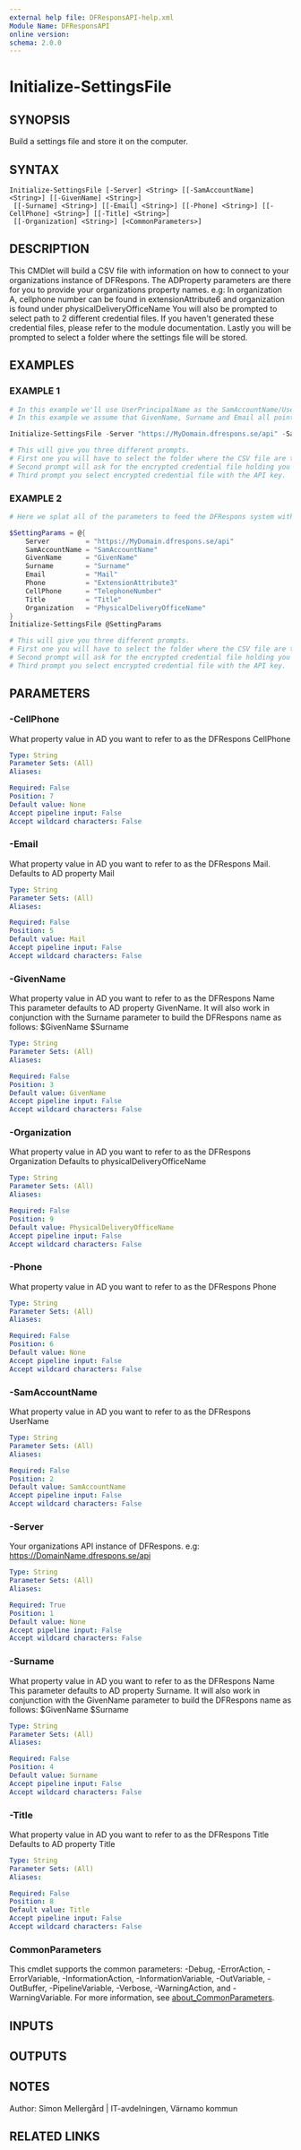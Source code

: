 ```yaml
---
external help file: DFResponsAPI-help.xml
Module Name: DFResponsAPI
online version:
schema: 2.0.0
---
```


# Initialize-SettingsFile

## SYNOPSIS
Build a settings file and store it on the computer.

## SYNTAX

```
Initialize-SettingsFile [-Server] <String> [[-SamAccountName] <String>] [[-GivenName] <String>]
 [[-Surname] <String>] [[-Email] <String>] [[-Phone] <String>] [[-CellPhone] <String>] [[-Title] <String>]
 [[-Organization] <String>] [<CommonParameters>]
```

## DESCRIPTION
This CMDlet will build a CSV file with information on how to connect to your organizations instance of DFRespons.
The ADProperty parameters are there for you to provide your organizations property names.
e.g: In organization A, cellphone number can be found in extensionAttribute6  and organization is found under physicalDeliveryOfficeName
You will also be prompted to select path to 2 different credential files.
If you haven't generated these credential files, please refer to the module documentation.
Lastly you will be prompted to select a folder where the settings file will be stored.

## EXAMPLES

### EXAMPLE 1
```powershell
# In this example we'll use UserPrincipalName as the SamAccountName/Username and exclude Phone, CellPhone, Title and Organization.
# In this example we assume that GivenName, Surname and Email all points to the default values.

Initialize-SettingsFile -Server "https://MyDomain.dfrespons.se/api" -SamAccountName UserPrincipalName

# This will give you three different prompts.
# First one you will have to select the folder where the CSV file are to be stored.
# Second prompt will ask for the encrypted credential file holding you credentials for Basic Authentication
# Third prompt you select encrypted credential file with the API key.
```

### EXAMPLE 2
```powershell
# Here we splat all of the parameters to feed the DFRespons system with full user information.

$SettingParams = @{
    Server         = "https://MyDomain.dfrespons.se/api"
    SamAccountName = "SamAccountName"
    GivenName      = "GivenName"
    Surname        = "Surname"
    Email          = "Mail"
    Phone          = "ExtensionAttribute3"
    CellPhone      = "TelephoneNumber"
    Title          = "Title"
    Organization   = "PhysicalDeliveryOfficeName"
}
Initialize-SettingsFile @SettingParams

# This will give you three different prompts.
# First one you will have to select the folder where the CSV file are to be stored.
# Second prompt will ask for the encrypted credential file holding you credentials for Basic Authentication
# Third prompt you select encrypted credential file with the API key.
```

## PARAMETERS

### -CellPhone
What property value in AD you want to refer to as the DFRespons CellPhone

```yaml
Type: String
Parameter Sets: (All)
Aliases:

Required: False
Position: 7
Default value: None
Accept pipeline input: False
Accept wildcard characters: False
```

### -Email
What property value in AD you want to refer to as the DFRespons Mail.
Defaults to AD property Mail

```yaml
Type: String
Parameter Sets: (All)
Aliases:

Required: False
Position: 5
Default value: Mail
Accept pipeline input: False
Accept wildcard characters: False
```

### -GivenName
What property value in AD you want to refer to as the DFRespons Name This parameter defaults to AD property GivenName.
It will also work in conjunction with the Surname parameter to build the DFRespons name as follows: $GivenName $Surname

```yaml
Type: String
Parameter Sets: (All)
Aliases:

Required: False
Position: 3
Default value: GivenName
Accept pipeline input: False
Accept wildcard characters: False
```

### -Organization
What property value in AD you want to refer to as the DFRespons Organization Defaults to physicalDeliveryOfficeName

```yaml
Type: String
Parameter Sets: (All)
Aliases:

Required: False
Position: 9
Default value: PhysicalDeliveryOfficeName
Accept pipeline input: False
Accept wildcard characters: False
```

### -Phone
What property value in AD you want to refer to as the DFRespons Phone

```yaml
Type: String
Parameter Sets: (All)
Aliases:

Required: False
Position: 6
Default value: None
Accept pipeline input: False
Accept wildcard characters: False
```

### -SamAccountName
What property value in AD you want to refer to as the DFRespons UserName

```yaml
Type: String
Parameter Sets: (All)
Aliases:

Required: False
Position: 2
Default value: SamAccountName
Accept pipeline input: False
Accept wildcard characters: False
```

### -Server
Your organizations API instance of DFRespons.
e.g: https://DomainName.dfrespons.se/api

```yaml
Type: String
Parameter Sets: (All)
Aliases:

Required: True
Position: 1
Default value: None
Accept pipeline input: False
Accept wildcard characters: False
```

### -Surname
What property value in AD you want to refer to as the DFRespons Name This parameter defaults to AD property Surname.
It will also work in conjunction with the GivenName parameter to build the DFRespons name as follows: $GivenName $Surname

```yaml
Type: String
Parameter Sets: (All)
Aliases:

Required: False
Position: 4
Default value: Surname
Accept pipeline input: False
Accept wildcard characters: False
```

### -Title
What property value in AD you want to refer to as the DFRespons Title Defaults to AD property Title

```yaml
Type: String
Parameter Sets: (All)
Aliases:

Required: False
Position: 8
Default value: Title
Accept pipeline input: False
Accept wildcard characters: False
```

### CommonParameters
This cmdlet supports the common parameters: -Debug, -ErrorAction, -ErrorVariable, -InformationAction, -InformationVariable, -OutVariable, -OutBuffer, -PipelineVariable, -Verbose, -WarningAction, and -WarningVariable. For more information, see [about_CommonParameters](http://go.microsoft.com/fwlink/?LinkID=113216).

## INPUTS

## OUTPUTS

## NOTES
Author: Simon Mellergård | IT-avdelningen, Värnamo kommun

## RELATED LINKS
